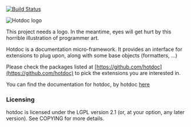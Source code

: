 [![Build Status](https://travis-ci.org/hotdoc/hotdoc.svg?branch=master)](https://travis-ci.org/hotdoc/hotdoc)

![Hotdoc logo](https://cdn.rawgit.com/hotdoc/hotdoc/master/documentation/hotdoc.svg)

This project needs a logo. In the meantime, eyes will get hurt by this 
horrible illustration of programmer art.

Hotdoc is a documentation micro-framework. It provides an interface for
extensions to plug upon, along with some base objects (formatters, ...)

Please check the packages listed at [https://github.com/hotdoc](https://github.com/hotdoc) to
pick the extensions you are interested in.

You can find the documentation for hotdoc, by hotdoc [here](https://hotdoc.github.io/)

### Licensing

hotdoc is licensed under the LGPL version 2.1 (or, at your option, any
later version). See COPYING for more details.
